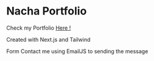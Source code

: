# Nacha Portfolio

Check my Portfolio [Here !]()

Created with Next.js and Tailwind

Form Contact me using EmailJS to sending the message